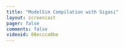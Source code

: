 ```yaml
---
title: "ModelSim Compilation with Sigasi"
layout: screencast 
pager: false
comments: false
videoid: 08eccca0be
---
```

